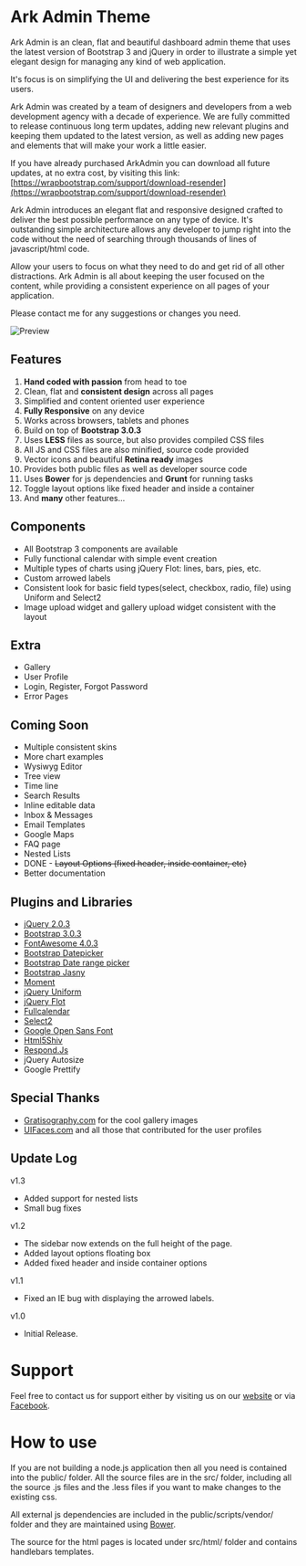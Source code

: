 Ark Admin Theme
===============

Ark Admin is an clean, flat and beautiful dashboard admin theme that uses the latest version of Bootstrap 3
and jQuery in order to illustrate a simple yet elegant design for managing any kind of web application.

It's focus is on simplifying the UI and delivering the best experience for its users.

Ark Admin was created by a team of designers and developers from a web development agency with a decade of
experience. We are fully committed to release continuous long term updates, adding new relevant plugins and keeping
them updated to the latest version, as well as adding new pages and elements that will make your work a little easier.

If you have already purchased ArkAdmin you can download all future updates,
at no extra cost, by visiting this link: [https://wrapbootstrap.com/support/download-resender](https://wrapbootstrap.com/support/download-resender)

Ark Admin introduces an elegant flat and responsive designed crafted to deliver the best possible performance
on any type of device. It's outstanding simple architecture allows any developer to jump right into the code
without the need of searching through thousands of lines of javascript/html code.

Allow your users to focus on what they need to do and get rid of all other distractions. Ark Admin is all about
keeping the user focused on the content, while providing a consistent experience on all pages of your application.

Please contact me for any suggestions or changes you need.

![Preview](http://arkadmin.around25.com/description.png)


Features
--------

1. __Hand coded with passion__ from head to toe
1. Clean, flat and __consistent design__ across all pages
1. Simplified and content oriented user experience
1. __Fully Responsive__ on any device
1. Works across browsers, tablets and phones
1. Build on top of __Bootstrap 3.0.3__
1. Uses __LESS__ files as source, but also provides compiled CSS files
1. All JS and CSS files are also minified, source code provided
1. Vector icons and beautiful __Retina ready__ images
1. Provides both public files as well as developer source code
1. Uses __Bower__ for js dependencies and __Grunt__ for running tasks
2. Toggle layout options like fixed header and inside a container
1. And __many__ other features...


Components
----------

- All Bootstrap 3 components are available
- Fully functional calendar with simple event creation
- Multiple types of charts using jQuery Flot: lines, bars, pies, etc.
- Custom arrowed labels
- Consistent look for basic field types(select, checkbox, radio, file) using Uniform and Select2
- Image upload widget and gallery upload widget consistent with the layout


Extra
-----

- Gallery
- User Profile
- Login, Register, Forgot Password
- Error Pages


Coming Soon
-----------

- Multiple consistent skins
- More chart examples
- Wysiwyg Editor
- Tree view
- Time line
- Search Results
- Inline editable data
- Inbox & Messages
- Email Templates
- Google Maps
- FAQ page
- Nested Lists
- DONE - <s>Layout Options (fixed header, inside container, etc)</s>
- Better documentation


Plugins and Libraries
---------------------

- [jQuery 2.0.3](http://jquery.com/)
- [Bootstrap 3.0.3](http://getbootstrap.com/)
- [FontAwesome 4.0.3](http://www.fontawesome.com/)
- [Bootstrap Datepicker](http://www.eyecon.ro/bootstrap-datepicker/)
- [Bootstrap Date range picker](http://www.dangrossman.info/2012/08/20/a-date-range-picker-for-twitter-bootstrap/)
- [Bootstrap Jasny](http://jasny.github.io/bootstrap/javascript/#fileinput)
- [Moment](http://momentjs.com/)
- [jQuery Uniform](http://uniformjs.com/)
- [jQuery Flot](http://www.flotcharts.org/)
- [Fullcalendar](http://arshaw.com/fullcalendar/)
- [Select2](http://ivaynberg.github.io/select2/)
- [Google Open Sans Font](http://www.google.com/fonts)
- [Html5Shiv](https://github.com/aFarkas/html5shiv)
- [Respond.Js](https://github.com/scottjehl/Respond)
- jQuery Autosize
- Google Prettify


Special Thanks
--------------

- [Gratisography.com](http://www.gratisography.com/) for the cool gallery images
- [UIFaces.com](http://uifaces.com/) and all those that contributed for the user profiles


Update Log
----------

v1.3

- Added support for nested lists
- Small bug fixes

v1.2

- The sidebar now extends on the full height of the page.
- Added layout options floating box
- Added fixed header and inside container options

v1.1

- Fixed an IE bug with displaying the arrowed labels.

v1.0

- Initial Release.


Support
=======

Feel free to contact us for support either by visiting us on our [website](http://www.around25.com)
or via [Facebook](https://www.facebook.com/Around25).

How to use
==========

If you are not building a node.js application then all you need is contained into the public/ folder.
All the source files are in the src/ folder, including all the source .js files and the .less files if you want to make changes to the existing css.

All external js dependencies are included in the public/scripts/vendor/ folder and they are maintained using [Bower](http://bower.io/).

The source for the html pages is located under src/html/ folder and contains handlebars templates.